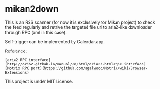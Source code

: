 # mikan2down

This is an RSS scanner (for now it is exclusively for Mikan project) to check the feed regularly and retrive the targeted file url to aria2-like downloader through RPC (xml in this case).

Self-trigger can be implemented by Calendar.app. 



Reference: 
    
    [aria2 RPC interface](http://aria2.github.io/manual/en/html/aria2c.html#rpc-interface)  
    [Motrix RPC port](https://github.com/agalwood/Motrix/wiki/Browser-Extensions)



This project is under MIT License.
